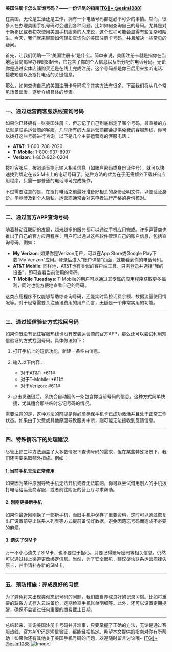 **美国注册卡怎么查询号码？——一份详尽的指南[[TG💪+ @esim1088](https://t.me/s/esim1088)]**

在美国，无论是生活还是工作，拥有一个电话号码都是必不可少的事情。然而，很多人在办理美国手机号码时会遇到各种问题，比如如何查询自己的号码。尤其是对于新移民或者初次使用美国手机服务的人来说，这个过程可能会显得有些复杂和陌生。今天，我们就来聊聊如何轻松查询你的美国注册卡号码，并且解决一些常见的疑问。

首先，让我们明确一下“美国注册卡”是什么。简单来说，美国注册卡就是指你在当地运营商那里办理的SIM卡，它包含了你的个人信息以及所分配的电话号码。无论你是通过实体店铺购买还是在线上完成注册，这个号码都是你日后用来接听电话、接收短信以及拨打电话的关键信息。

那么，如何查询自己的美国注册卡号码呢？其实方法有很多，下面我们将从几个常见场景出发，逐步介绍具体的步骤。

---

### **一、通过运营商客服热线查询号码**

如果你已经拥有一张美国注册卡，但忘记了自己到底绑定了哪个号码，最直接的方法就是联系运营商的客服。几乎所有的大型运营商都会提供免费的客服热线，你可以拨打这些号码进行咨询。以下是几个主要运营商的客服电话：

- **AT&T**: 1-800-288-2020  
- **T-Mobile**: 1-800-937-8997  
- **Verizon**: 1-800-922-0204  

拨打客服后，按照语音提示输入相关信息（如账户密码或身份证件号），就可以快速找到绑定在该SIM卡上的电话号码了。这种方法的优势在于无需额外下载任何应用程序，只需一部普通的电话即可完成操作。

不过需要注意的是，在拨打电话之前最好准备好相关的身份证明文件，以便验证身份。毕竟涉及到个人隐私，运营商通常会对来电者进行严格的身份核对。

---

### **二、通过官方APP查询号码**

随着移动互联网的发展，越来越多的服务都可以通过手机应用完成。许多运营商也推出了自己的官方应用程序，用户可以通过这些软件管理自己的账户信息，包括查询号码。例如：

- **My Verizon**: 如果你是Verizon用户，可以在App Store或Google Play下载“My Verizon”应用。登录后进入“账户详情”页面，就能看到你的电话号码。
- **AT&T Mobile**: 同样地，AT&T也有类似的客户端工具，只需登录并选择“我的设备”，即可查看当前使用的号码。
- **T-Mobile Tuesdays**: T-Mobile的用户可以通过其专属的应用程序获取更多福利，同时也能方便地查看自己的号码。

这类应用程序不仅能够帮助你查询号码，还能实时监控话费余额、数据流量使用情况等。对于经常需要关注通讯费用的用户而言，无疑是一个非常实用的功能。

---

### **三、通过短信验证方式找回号码**

如果你既没有记住客服热线也没有安装运营商的官方APP，那么还可以尝试利用短信验证的方式找回号码。具体做法如下：

1. 打开手机上的短信功能，新建一条空白消息。
2. 输入以下内容：
   - 对于AT&T: *611#
   - 对于T-Mobile: *611#
   - 对于Verizon: #611#

3. 点击发送键后，系统会自动回传一条包含你当前号码的信息。这种方式简单快捷，尤其适合那些临时忘记号码的情况。

需要注意的是，这种方法的前提是你必须确保手机卡已成功激活并且处于正常工作状态。如果由于欠费或其他原因导致服务中断，则可能无法接收到反馈信息。

---

### **四、特殊情况下的处理建议**

尽管上述三种方法涵盖了大多数情况下查询号码的需求，但在某些特殊场景下，我们还需要采取额外措施。例如：

#### 1. 当前手机无法正常使用
如果因为某种原因导致手机无法开机或者无法联网，你可以尝试借用别人的手机拨打电话给运营商客服，或者前往附近的营业厅寻求帮助。

#### 2. 刚刚更换新手机
如果你最近刚刚换了一部新手机，而旧手机中保存了重要资料，这时可以通过恢复出厂设置前导出联系人列表等方式提前备份好数据，避免因遗忘号码而造成不必要的麻烦。

#### 3. 遗失了SIM卡
万一不小心遗失了SIM卡，也不要过于担心。只要记得账号密码等相关信息，仍然可以通过线上渠道更改绑定信息。当然，为了安全起见，建议尽快联系运营商挂失原卡，并申请补办新的SIM卡。

---

### **五、预防措施：养成良好的习惯**

为了避免将来出现类似忘记号码的问题，我们应当养成良好的记录习惯。比如将重要的联系方式存入云端备份，定期检查手机账单明细等。此外，还可以设置定期提醒，确保不会错过任何重要的缴费截止日期。

---

总结起来，查询美国注册卡号码并非难事，只要掌握了正确的方法，无论是通过客服热线、官方APP还是短信验证，都能轻松搞定。希望本文提供的指南对你有所帮助！如果你还有其他关于美国手机号码的问题，欢迎随时留言讨论哦~ [[TG💪+ @esim1088](https://t.me/s/esim1088) ![Image](https://i.postimg.cc/4NQfJmqS/Snipaste-2025-05-13-00-14-12.png)]